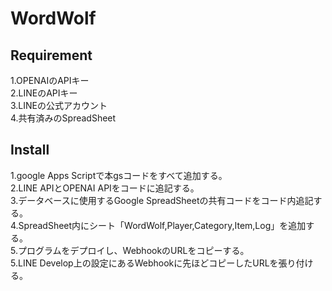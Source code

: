 # WordWolf

## Requirement  
1.OPENAIのAPIキー  
2.LINEのAPIキー  
3.LINEの公式アカウント  
4.共有済みのSpreadSheet

## Install  
1.google Apps Scriptで本gsコードをすべて追加する。  
2.LINE APIとOPENAI APIをコードに追記する。  
3.データベースに使用するGoogle SpreadSheetの共有コードをコード内追記する。  
4.SpreadSheet内にシート「WordWolf,Player,Category,Item,Log」を追加する。  
5.プログラムをデプロイし、WebhookのURLをコピーする。  
5.LINE Develop上の設定にあるWebhookに先ほどコピーしたURLを張り付ける。  

